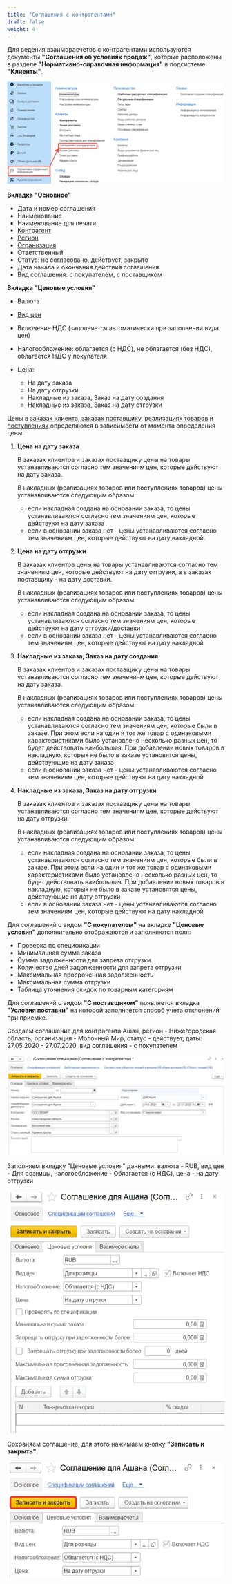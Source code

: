 ```yaml
---
title: "Соглашения с контрагентами"
draft: false
weight: 4
---
```


Для ведения взаиморасчетов с контрагентами используются документы **"Соглашения об условиях продаж"**, которые расположены в разделе **"Нормативно-справочная информация"** в подсистеме **"Клиенты"**.

![1](1.png)

**Вкладка "Основное"**

- Дата и номер соглашения
- Наименование
- Наименование для печати
- [Контрагент](../../../CommonInformation/Contractor.md)
- [Регион](../../../CommonInformation/BusinessRegion.md)
- [Огранизация](../../../CommonInformation/Organization.md)
- Ответственный
- Статус: не согласовано, действует, закрыто
- Дата начала и окончания действия соглашения
- Вид соглашения: с покупателем, с поставщиком

**Вкладка "Ценовые условия"**

- Валюта
- [Вид цен](TypesOfPrices.md)
- Включение НДС (заполняется автоматически при заполнении вида цен)
- Налогообложение: облагается (с НДС), не облагается (без НДС), облагается НДС у покупателя
- Цена:

    - На дату заказа
    - На дату отгрузки
    - Накладные из заказа, Заказ на дату создания
    - Накладные из заказа, Заказ на дату отгрузки

Цены в [заказах клиента](../FormationOfOrders/CustomerOrder.md), [заказах поставщику](../../../Purchases/OrderToSupplier.md), [реализациях товаров](../FormationOfShipments/FormationOfTheAccompanyingDocuments/FormationOfTheImplementationsOfProducts.md) и [поступлениях](../../../Purchases/ReceiptOfProducts.md) определяются в зависимости от момента определения цены:

1.  **Цена на дату заказа**

    В заказах клиентов и заказах поставщику цены на товары устанавливаются согласно тем значениям цен, которые действуют на дату заказа.

    В накладных (реализациях товаров или поступлениях товаров) цены устанавливаются следующим образом:

    - если накладная создана на основании заказа, то цены устанавливаются согласно тем значениям цен, которые действуют на дату заказа
    - если в основании заказа нет - цены устанавливаются согласно тем значениям цен, которые действуют на дату накладной.

2.  **Цена на дату отгрузки**

    В заказах клиентов цены на товары устанавливаются согласно тем значениям цен, которые действуют на дату отгрузки, а в заказах поставщику - на дату доставки.

    В накладных (реализациях товаров или поступлениях товаров) цены устанавливаются следующим образом:

    - если накладная создана на основании заказа, то цены устанавливаются согласно тем значениям цен, которые действуют на дату отгрузки/доставки
    - если в основании заказа нет - цены устанавливаются согласно тем значениям цен, которые действуют на дату накладной

3.  **Накладные из заказа, Заказ на дату создания**

    В заказах клиентов и заказах поставщику цены на товары устанавливаются согласно тем значениям цен, которые действуют на дату заказа.

    В накладных (реализациях товаров или поступлениях товаров) цены устанавливаются следующим образом:

    - если накладная создана на основании заказа, то цены устанавливаются согласно тем значениям цен, которые были в заказе. При этом если на один и тот же товар с одинаковыми характеристиками было установлено несколько разных цен, то будет действовать наибольшая. При добавлении новых товаров в накладную, которых не было в заказе установятся цены, действующие на дату заказа
    - если в основании заказа нет - цены устанавливаются согласно тем значениям цен, которые действуют на дату накладной

4.  **Накладные из заказа, Заказ на дату отгрузки**

    В заказах клиентов и заказах поставщику цены на товары устанавливаются согласно тем значениям цен, которые действуют на дату отгрузки.

    В накладных (реализациях товаров или поступлениях товаров) цены устанавливаются следующим образом:

    - если накладная создана на основании заказа, то цены устанавливаются согласно тем значениям цен, которые были в заказе. При этом если на один и тот же товар с одинаковыми характеристиками было установлено несколько разных цен, то будет действовать наибольшая. При добавлении новых товаров в накладную, которых не было в заказе установятся цены, действующие на дату отгрузки
    - если в основании заказа нет - цены устанавливаются согласно тем значениям цен, которые действуют на дату накладной

Для соглашений с видом **"С покупателем"** на вкладке **"Ценовые условия"** дополнительно отображаются и заполняются поля:

- Проверка по спецификации
- Минимальная сумма заказа
- Сумма задолженности для запрета отгрузки
- Количество дней задолженности для запрета отгрузки
- Максимальная просроченная задолженность
- Максимальная сумма отгрузки
- Таблица уточнения скидок по товарным категориям

Для соглашений с видом **"С поставщиком"** появляется вкладка **"Условия поставки"** на которой заполняется способ учета отклонений при приемке.

Создаем соглашение для контрагента Ашан, регион - Нижегородская область, организация - Молочный Мир, статус - действует, даты: 27.05.2020 - 27.07.2020, вид соглашения - с покупателем

![2](2.png)

Заполняем вкладку "Ценовые условия" данными: валюта - RUB, вид цен - Для розницы, налогообложение - Облагается (с НДС), цена - на дату отгрузки

![3](3.png)

Сохраняем соглашение, для этого нажимаем кнопку **"Записать и закрыть"**.

![4](4.png)